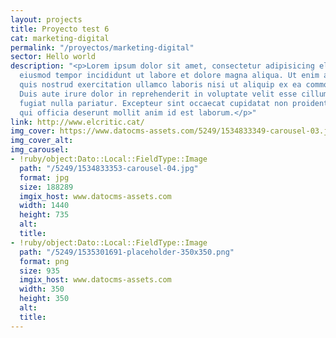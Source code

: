 ```yaml
---
layout: projects
title: Proyecto test 6
cat: marketing-digital
permalink: "/proyectos/marketing-digital"
sector: Hello world
description: "<p>Lorem ipsum dolor sit amet, consectetur adipisicing elit, sed do
  eiusmod tempor incididunt ut labore et dolore magna aliqua. Ut enim ad minim veniam,
  quis nostrud exercitation ullamco laboris nisi ut aliquip ex ea commodo consequat.
  Duis aute irure dolor in reprehenderit in voluptate velit esse cillum dolore eu
  fugiat nulla pariatur. Excepteur sint occaecat cupidatat non proident, sunt in culpa
  qui officia deserunt mollit anim id est laborum.</p>"
link: http://www.elcritic.cat/
img_cover: https://www.datocms-assets.com/5249/1534833349-carousel-03.jpg
img_cover_alt: 
img_carousel:
- !ruby/object:Dato::Local::FieldType::Image
  path: "/5249/1534833353-carousel-04.jpg"
  format: jpg
  size: 188289
  imgix_host: www.datocms-assets.com
  width: 1440
  height: 735
  alt: 
  title: 
- !ruby/object:Dato::Local::FieldType::Image
  path: "/5249/1535301691-placeholder-350x350.png"
  format: png
  size: 935
  imgix_host: www.datocms-assets.com
  width: 350
  height: 350
  alt: 
  title: 
---
```



